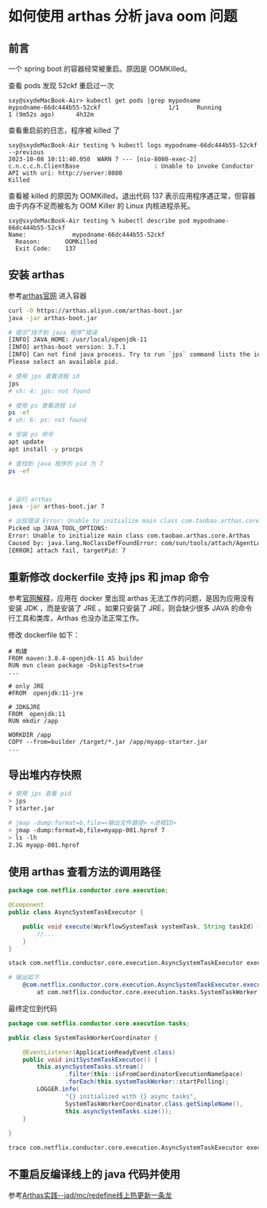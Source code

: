 


# 如何使用 arthas 分析 java oom 问题

## 前言

一个 spring boot 的容器经常被重启。原因是 OOMKilled。


查看 pods 发现 52ckf 重启过一次
```log
sxy@sxydeMacBook-Air> kubectl get pods |grep mypodname                                           
mypodname-66dc444b55-52ckf                   1/1     Running            1 (9m52s ago)      4h32m
```

查看重启前的日志，程序被 killed 了
```
sxy@sxydeMacBook-Air testing % kubectl logs mypodname-66dc444b55-52ckf  --previous
2023-10-08 10:11:40.050  WARN 7 --- [nio-8080-exec-2] c.n.c.c.h.ClientBase                     : Unable to invoke Conductor API with uri: http://server:8080
Killed
```

查看被 killed 的原因为 OOMKilled，退出代码 137 表示应用程序遇正常，但容器由于内存不足而被名为 OOM Killer 的 Linux 内核进程杀死。
```
sxy@sxydeMacBook-Air testing % kubectl describe pod mypodname-66dc444b55-52ckf
Name:             mypodname-66dc444b55-52ckf
  Reason:       OOMKilled
  Exit Code:    137
```


## 安装 arthas
参考[arthas官网](https://arthas.aliyun.com/doc/install-detail.html)
进入容器 
```bash
curl -O https://arthas.aliyun.com/arthas-boot.jar
java -jar arthas-boot.jar

# 提示“找不到 java 程序”错误
[INFO] JAVA_HOME: /usr/local/openjdk-11
[INFO] arthas-boot version: 3.7.1
[INFO] Can not find java process. Try to run `jps` command lists the instrumented Java HotSpot VMs on the target system.
Please select an available pid.

# 使用 jps 查看进程 id
jps
# sh: 4: jps: not found

# 使用 ps 查看进程 id
ps -ef
# sh: 6: ps: not found

# 安装 ps 命令
apt update
apt install -y procps

# 查找到 java 程序的 pid 为 7
ps -ef



# 运行 arthas
java -jar arthas-boot.jar 7

# 出现错误 Error: Unable to initialize main class com.taobao.arthas.core.Arthas
Picked up JAVA_TOOL_OPTIONS:
Error: Unable to initialize main class com.taobao.arthas.core.Arthas
Caused by: java.lang.NoClassDefFoundError: com/sun/tools/attach/AgentLoadException
[ERROR] attach fail, targetPid: 7

```

## 重新修改 dockerfile 支持 jps 和 jmap 命令
参考[官网解释](https://arthas.aliyun.com/doc/docker.html#%E5%9C%A8-docker-%E9%87%8C%E4%BD%BF%E7%94%A8-jdk)，应用在 docker 里出现 arthas 无法工作的问题，是因为应用没有安装 JDK ，而是安装了 JRE 。如果只安装了 JRE，则会缺少很多 JAVA 的命令行工具和类库，Arthas 也没办法正常工作。

修改 dockerfile 如下：
```paintext
# 构建
FROM maven:3.8.4-openjdk-11 AS builder
RUN mvn clean package -DskipTests=true
...

# only JRE
#FROM  openjdk:11-jre

# JDK&JRE
FROM  openjdk:11
RUN mkdir /app

WORKDIR /app
COPY --from=builder /target/*.jar /app/myapp-starter.jar
...
```


## 导出堆内存快照

```bash
# 使用 jps 查看 pid
> jps
7 starter.jar

# jmap -dump:format=b,file=<输出文件路径> <进程ID>
> jmap -dump:format=b,file=myapp-001.hprof 7
> ls -lh 
2.3G myapp-001.hprof
```

## 使用 arthas 查看方法的调用路径


```java
package com.netflix.conductor.core.execution;

@Component
public class AsyncSystemTaskExecutor {

    public void execute(WorkflowSystemTask systemTask, String taskId) {
        //...
    }
}
```

```bash
stack com.netflix.conductor.core.execution.AsyncSystemTaskExecutor execute

# 输出如下
    @com.netflix.conductor.core.execution.AsyncSystemTaskExecutor.execute()
        at com.netflix.conductor.core.execution.tasks.SystemTaskWorker.lambda$pollAndExecute$1(SystemTaskWorker.java:135)ts=2023-10-17 22:11:04;thread_name=system-task-worker-13;id=ac;is_daemon=false;priority=5;TCCL=org.springframework.boot.loader.LaunchedURLClassLoader@2eed37f4        at com.netflix.conductor.core.execution.tasks.SystemTaskWorker.lambda$pollAndExecute$1(SystemTaskWorker.java:135)        at com.netflix.conductor.core.execution.tasks.SystemTaskWorker.lambda$pollAndExecute$1(SystemTaskWorker.java:135)
```

最终定位到代码
```java
package com.netflix.conductor.core.execution.tasks;

public class SystemTaskWorkerCoordinator {

    @EventListener(ApplicationReadyEvent.class)
    public void initSystemTaskExecutor() {
        this.asyncSystemTasks.stream()
                .filter(this::isFromCoordinatorExecutionNameSpace)
                .forEach(this.systemTaskWorker::startPolling);
        LOGGER.info(
                "{} initialized with {} async tasks",
                SystemTaskWorkerCoordinator.class.getSimpleName(),
                this.asyncSystemTasks.size());
    }
        
}
```


```bash
trace com.netflix.conductor.core.execution.AsyncSystemTaskExecutor execute
```


## 不重启反编译线上的 java 代码并使用

参考[Arthas实践--jad/mc/redefine线上热更新一条龙](https://github.com/alibaba/arthas/issues/537)




